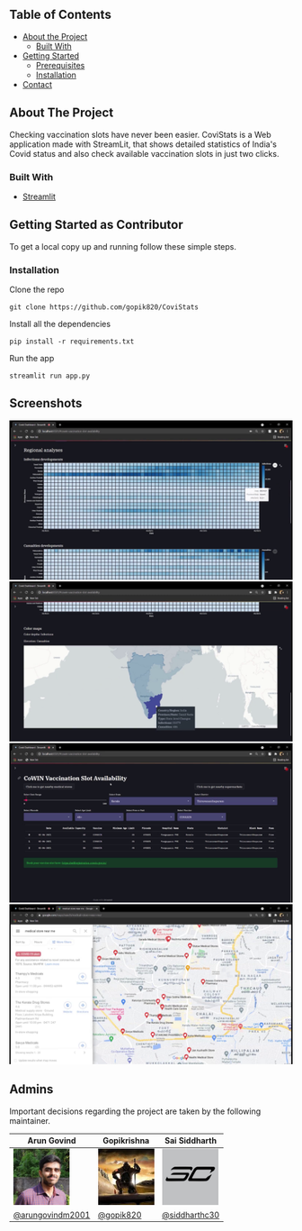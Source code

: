 
## Table of Contents

- [About the Project](#about-the-project)
  - [Built With](#built-with)
- [Getting Started](#getting-started-as-contributor)
  - [Prerequisites](#prerequisites)
  - [Installation](#installation)
- [Contact](#admins)


## About The Project

Checking vaccination slots have never been easier.
CoviStats is a Web application made with StreamLit, that shows detailed statistics of India's Covid status and also check available vaccination slots in just two clicks.


### Built With

- [Streamlit](https://streamlit.io//)


## Getting Started as Contributor

To get a local copy up and running follow these simple steps.


### Installation

Clone the repo   

    git clone https://github.com/gopik820/CoviStats

Install all the dependencies

    pip install -r requirements.txt

Run the app

    streamlit run app.py

## Screenshots
<img src="images/Screenshot1.png">
<img src="images/Screenshot2.png">
<img src="images/Screenshot3.png">
<img src="images/Screenshot4.png">

## Admins
Important decisions regarding the project are taken by the following maintainer.

| Arun Govind  | Gopikrishna  | Sai Siddharth  |
|---|---|---|
| <img  height="100" width="100" src="images/arungovindm2001.jpeg">     | <img  height="100" width="100" src="images/gopik820.jpeg">  | <img  height="100" width="100" src="images/siddharthc30.jpeg"> |
| [@arungovindm2001](https://github.com/arungovindm2001)  | [@gopik820](https://github.com/gopik820)     | [@siddharthc30](https://github.com/siddharthc30)  |


